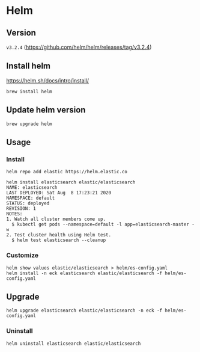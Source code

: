 # Helm

## Version

`v3.2.4` (https://github.com/helm/helm/releases/tag/v3.2.4)


## Install helm

https://helm.sh/docs/intro/install/

```
brew install helm
```

## Update helm version

```
brew upgrade helm
```

## Usage

### Install

```
helm repo add elastic https://helm.elastic.co
```

```
helm install elasticsearch elastic/elasticsearch
NAME: elasticsearch
LAST DEPLOYED: Sat Aug  8 17:23:21 2020
NAMESPACE: default
STATUS: deployed
REVISION: 1
NOTES:
1. Watch all cluster members come up.
  $ kubectl get pods --namespace=default -l app=elasticsearch-master -w
2. Test cluster health using Helm test.
  $ helm test elasticsearch --cleanup
```

### Customize

```
helm show values elastic/elasticsearch > helm/es-config.yaml
helm install -n eck elasticsearch elastic/elasticsearch -f helm/es-config.yaml
```

## Upgrade

```
helm upgrade elasticsearch elastic/elasticsearch -n eck -f helm/es-config.yaml
```

### Uninstall

```
helm uninstall elasticsearch elastic/elasticsearch
```
